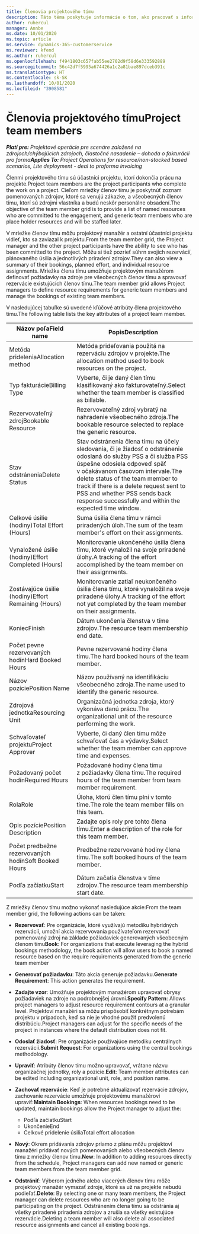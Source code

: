 ```yaml
---
title: Členovia projektového tímu
description: Táto téma poskytuje informácie o tom, ako pracovať s informáciami, atribútmi a plánovaním členov projektového tímu.
author: ruhercul
manager: Annbe
ms.date: 10/01/2020
ms.topic: article
ms.service: dynamics-365-customerservice
ms.reviewer: kfend
ms.author: ruhercul
ms.openlocfilehash: f4941803c657fab55ee2702d9f58d6e333592889
ms.sourcegitcommit: 56c42d7f5995a674426a1c2a81bae897dceb391c
ms.translationtype: HT
ms.contentlocale: sk-SK
ms.lasthandoff: 10/01/2020
ms.locfileid: "3908581"
---
```

# <a name="project-team-members"></a><span data-ttu-id="a1f25-103">Členovia projektového tímu</span><span class="sxs-lookup"><span data-stu-id="a1f25-103">Project team members</span></span>

<span data-ttu-id="a1f25-104">_**Platí pre:** Projektové operácie pre scenáre založené na zdrojoch/chýbajúcich zdrojoch, čiastočné nasadenie – dohoda o fakturácii pro forma_</span><span class="sxs-lookup"><span data-stu-id="a1f25-104">_**Applies To:** Project Operations for resource/non-stocked based scenarios, Lite deployment - deal to proforma invoicing_</span></span>

<span data-ttu-id="a1f25-105">Členmi projektového tímu sú účastníci projektu, ktorí dokončia prácu na projekte.</span><span class="sxs-lookup"><span data-stu-id="a1f25-105">Project team members are the project participants who complete the work on a project.</span></span> <span data-ttu-id="a1f25-106">Cieľom mriežky členov tímu je poskytnúť zoznam pomenovaných zdrojov, ktoré sa venujú zákazke, a všeobecných členov tímu, ktorí sú zdrojmi vlastníka a budú neskôr personálne obsadení.</span><span class="sxs-lookup"><span data-stu-id="a1f25-106">The objective of the team member grid is to provide a list of named resources who are committed to the engagement, and generic team members who are place holder resources and will be staffed later.</span></span>

<span data-ttu-id="a1f25-107">V mriežke členov tímu môžu projektový manažér a ostatní účastníci projektu vidieť, kto sa zaviazal k projektu.</span><span class="sxs-lookup"><span data-stu-id="a1f25-107">From the team member grid, the Project manager and the other project participants have the ability to see who has been committed to the project.</span></span> <span data-ttu-id="a1f25-108">Môžu si tiež pozrieť súhrn svojich rezervácií, plánovaného úsilia a jednotlivých priradení zdrojov.</span><span class="sxs-lookup"><span data-stu-id="a1f25-108">They can also view a summary of their bookings, planned effort, and individual resource assignments.</span></span> <span data-ttu-id="a1f25-109">Mriežka člena tímu umožňuje projektovým manažérom definovať požiadavky na zdroje pre všeobecných členov tímu a spravovať rezervácie existujúcich členov tímu.</span><span class="sxs-lookup"><span data-stu-id="a1f25-109">The team member grid allows Project managers to define resource requirements for generic team members and manage the bookings of existing team members.</span></span>

<span data-ttu-id="a1f25-110">V nasledujúcej tabuľke sú uvedené kľúčové atribúty člena projektového tímu.</span><span class="sxs-lookup"><span data-stu-id="a1f25-110">The following table lists the key attributes of a project team member.</span></span>

| <span data-ttu-id="a1f25-111">Názov poľa</span><span class="sxs-lookup"><span data-stu-id="a1f25-111">Field name</span></span>          | <span data-ttu-id="a1f25-112">Popis</span><span class="sxs-lookup"><span data-stu-id="a1f25-112">Description</span></span>                                                                                                                                                                  |
|--------------------------|-----------------------------------------------------------------------------------------------------------------------------------------------------------------------------------|
| <span data-ttu-id="a1f25-113">Metóda pridelenia</span><span class="sxs-lookup"><span data-stu-id="a1f25-113">Allocation method</span></span>        | <span data-ttu-id="a1f25-114">Metóda prideľovania použitá na rezerváciu zdrojov v projekte.</span><span class="sxs-lookup"><span data-stu-id="a1f25-114">The allocation method used to book resources on the project.</span></span>                                                                         |
| <span data-ttu-id="a1f25-115">Typ fakturácie</span><span class="sxs-lookup"><span data-stu-id="a1f25-115">Billing Type</span></span>             | <span data-ttu-id="a1f25-116">Vyberte, či je daný člen tímu klasifikovaný ako fakturovateľný.</span><span class="sxs-lookup"><span data-stu-id="a1f25-116">Select whether the team member is classified as billable.</span></span>                                                                                                                                       |
| <span data-ttu-id="a1f25-117">Rezervovateľný zdroj</span><span class="sxs-lookup"><span data-stu-id="a1f25-117">Bookable Resource</span></span>        | <span data-ttu-id="a1f25-118">Rezervovateľný zdroj vybratý na nahradenie všeobecného zdroja.</span><span class="sxs-lookup"><span data-stu-id="a1f25-118">The bookable resource selected to replace the generic resource.</span></span>                                                                                                                   |
| <span data-ttu-id="a1f25-119">Stav odstránenia</span><span class="sxs-lookup"><span data-stu-id="a1f25-119">Delete Status</span></span>            | <span data-ttu-id="a1f25-120">Stav odstránenia člena tímu na účely sledovania, či je žiadosť o odstránenie odoslaná do služby PSS a či služba PSS úspešne odosiela odpoveď späť v očakávanom časovom intervale.</span><span class="sxs-lookup"><span data-stu-id="a1f25-120">The delete status of the team member to track if there is a delete request sent to PSS and whether PSS sends back response successfully and within the expected time window.</span></span> |
| <span data-ttu-id="a1f25-121">Celkové úsilie (hodiny)</span><span class="sxs-lookup"><span data-stu-id="a1f25-121">Total Effort (Hours)</span></span>     | <span data-ttu-id="a1f25-122">Suma úsilia člena tímu v rámci priradených úloh.</span><span class="sxs-lookup"><span data-stu-id="a1f25-122">The sum of the team member's effort on their assignments.</span></span>                                                                                                                         |
| <span data-ttu-id="a1f25-123">Vynaložené úsilie (hodiny)</span><span class="sxs-lookup"><span data-stu-id="a1f25-123">Effort Completed (Hours)</span></span> | <span data-ttu-id="a1f25-124">Monitorovanie ukončeného úsilia člena tímu, ktoré vynaložil na svoje priradené úlohy.</span><span class="sxs-lookup"><span data-stu-id="a1f25-124">A tracking of the effort accomplished by the team member on their assignments.</span></span>                                                                                           |
| <span data-ttu-id="a1f25-125">Zostávajúce úsilie (hodiny)</span><span class="sxs-lookup"><span data-stu-id="a1f25-125">Effort Remaining (Hours)</span></span> | <span data-ttu-id="a1f25-126">Monitorovanie zatiaľ neukončeného úsilia člena tímu, ktoré vynaložil na svoje priradené úlohy.</span><span class="sxs-lookup"><span data-stu-id="a1f25-126">A tracking of the effort not yet completed by the team member on their assignments.</span></span>                                                                                    |
| <span data-ttu-id="a1f25-127">Koniec</span><span class="sxs-lookup"><span data-stu-id="a1f25-127">Finish</span></span>                   | <span data-ttu-id="a1f25-128">Dátum ukončenia členstva v tíme zdrojov.</span><span class="sxs-lookup"><span data-stu-id="a1f25-128">The resource team membership end date.</span></span>                                                                                                                                            |
| <span data-ttu-id="a1f25-129">Počet pevne rezervovaných hodín</span><span class="sxs-lookup"><span data-stu-id="a1f25-129">Hard Booked Hours</span></span>        | <span data-ttu-id="a1f25-130">Pevne rezervované hodiny člena tímu.</span><span class="sxs-lookup"><span data-stu-id="a1f25-130">The hard booked hours of the team member.</span></span>                                                                                                                                                                |
| <span data-ttu-id="a1f25-131">Názov pozície</span><span class="sxs-lookup"><span data-stu-id="a1f25-131">Position Name</span></span>            | <span data-ttu-id="a1f25-132">Názov používaný na identifikáciu všeobecného zdroja.</span><span class="sxs-lookup"><span data-stu-id="a1f25-132">The name used to identify the generic resource.</span></span>                                                                                                                                   |
| <span data-ttu-id="a1f25-133">Zdrojová jednotka</span><span class="sxs-lookup"><span data-stu-id="a1f25-133">Resourcing Unit</span></span>          | <span data-ttu-id="a1f25-134">Organizačná jednotka zdroja, ktorý vykonáva danú prácu.</span><span class="sxs-lookup"><span data-stu-id="a1f25-134">The organizational unit of the resource performing the work.</span></span>                                                                                                                      |
| <span data-ttu-id="a1f25-135">Schvaľovateľ projektu</span><span class="sxs-lookup"><span data-stu-id="a1f25-135">Project Approver</span></span>         | <span data-ttu-id="a1f25-136">Vyberte, či daný člen tímu môže schvaľovať čas a výdavky.</span><span class="sxs-lookup"><span data-stu-id="a1f25-136">Select whether the team member can approve time and expenses.</span></span>                                                                                                                     |
| <span data-ttu-id="a1f25-137">Požadovaný počet hodín</span><span class="sxs-lookup"><span data-stu-id="a1f25-137">Required Hours</span></span>           | <span data-ttu-id="a1f25-138">Požadované hodiny člena tímu z požiadavky člena tímu.</span><span class="sxs-lookup"><span data-stu-id="a1f25-138">The required hours of the team member from team member requirement.</span></span>                                                                                                                       |
| <span data-ttu-id="a1f25-139">Rola</span><span class="sxs-lookup"><span data-stu-id="a1f25-139">Role</span></span>                     | <span data-ttu-id="a1f25-140">Úloha, ktorú člen tímu plní v tomto tíme.</span><span class="sxs-lookup"><span data-stu-id="a1f25-140">The role the team member fills on this team.</span></span>                                                                                                                                |
| <span data-ttu-id="a1f25-141">Opis pozície</span><span class="sxs-lookup"><span data-stu-id="a1f25-141">Position Description</span></span>     | <span data-ttu-id="a1f25-142">Zadajte opis roly pre tohto člena tímu.</span><span class="sxs-lookup"><span data-stu-id="a1f25-142">Enter a description of the role for this team member.</span></span>                                                                                                                             |
| <span data-ttu-id="a1f25-143">Počet predbežne rezervovaných hodín</span><span class="sxs-lookup"><span data-stu-id="a1f25-143">Soft Booked Hours</span></span>        | <span data-ttu-id="a1f25-144">Predbežne rezervované hodiny člena tímu.</span><span class="sxs-lookup"><span data-stu-id="a1f25-144">The soft booked hours of the team member.</span></span>                                                                                                                                                                 |
| <span data-ttu-id="a1f25-145">Podľa začiatku</span><span class="sxs-lookup"><span data-stu-id="a1f25-145">Start</span></span>                    | <span data-ttu-id="a1f25-146">Dátum začatia členstva v tíme zdrojov.</span><span class="sxs-lookup"><span data-stu-id="a1f25-146">The resource team membership start date.</span></span>                                                                                                                                          |

<span data-ttu-id="a1f25-147">Z mriežky členov tímu možno vykonať nasledujúce akcie:</span><span class="sxs-lookup"><span data-stu-id="a1f25-147">From the team member grid, the following actions can be taken:</span></span>

- <span data-ttu-id="a1f25-148">**Rezervovať**: Pre organizácie, ktoré využívajú metodiku hybridných rezervácií, umožní akcia rezervovania používateľom rezervovať pomenovaný zdroj na základe požiadaviek generovaných všeobecným členom tímu</span><span class="sxs-lookup"><span data-stu-id="a1f25-148">**Book**: For organizations that execute leveraging the hybrid bookings methodology, the book action will allow users to book a named resource based on the require requirements generated from the generic team member</span></span>
- <span data-ttu-id="a1f25-149">**Generovať požiadavku**: Táto akcia generuje požiadavku.</span><span class="sxs-lookup"><span data-stu-id="a1f25-149">**Generate Requirement**: This action generates the requirement.</span></span>
- <span data-ttu-id="a1f25-150">**Zadajte vzor**: Umožňuje projektovým manažérom upravovať obrysy požiadaviek na zdroje na podrobnejšej úrovni.</span><span class="sxs-lookup"><span data-stu-id="a1f25-150">**Specify Pattern**: Allows project managers to adjust resource requirement contours at a granular level.</span></span> <span data-ttu-id="a1f25-151">Projektoví manažéri sa môžu prispôsobiť konkrétnym potrebám projektu v prípadoch, keď sa nie je vhodné použiť predvolenú distribúciu.</span><span class="sxs-lookup"><span data-stu-id="a1f25-151">Project managers can adjust for the specific needs of the project in instances where the default distribution does not fit.</span></span>
- <span data-ttu-id="a1f25-152">**Odoslať žiadosť**: Pre organizácie používajúce metodiku centrálnych rezervácií.</span><span class="sxs-lookup"><span data-stu-id="a1f25-152">**Submit Request**: For organizations using the central bookings methodology.</span></span>
- <span data-ttu-id="a1f25-153">**Upraviť**: Atribúty členov tímu možno upravovať, vrátane názvu organizačnej jednotky, roly a pozície.</span><span class="sxs-lookup"><span data-stu-id="a1f25-153">**Edit**: Team member attributes can be edited including organizational unit, role, and position name.</span></span>
- <span data-ttu-id="a1f25-154">**Zachovať rezervácie**: Keď je potrebné aktualizovať rezervácie zdrojov, zachovanie rezervácie umožňuje projektovému manažérovi upraviť:</span><span class="sxs-lookup"><span data-stu-id="a1f25-154">**Maintain Bookings**: When resources bookings need to be updated, maintain bookings allow the Project manager to adjust the:</span></span>

    - <span data-ttu-id="a1f25-155">Podľa začiatku</span><span class="sxs-lookup"><span data-stu-id="a1f25-155">Start</span></span>
    - <span data-ttu-id="a1f25-156">Ukončenie</span><span class="sxs-lookup"><span data-stu-id="a1f25-156">End</span></span>
    - <span data-ttu-id="a1f25-157">Celkové pridelenie úsilia</span><span class="sxs-lookup"><span data-stu-id="a1f25-157">Total effort allocation</span></span>

- <span data-ttu-id="a1f25-158">**Nový**: Okrem pridávania zdrojov priamo z plánu môžu projektoví manažéri pridávať nových pomenovaných alebo všeobecných členov tímu z mriežky členov tímu.</span><span class="sxs-lookup"><span data-stu-id="a1f25-158">**New**: In addition to adding resources directly from the schedule, Project managers can add new named or generic team members from the team member grid.</span></span>
- <span data-ttu-id="a1f25-159">**Odstrániť**: Výberom jedného alebo viacerých členov tímu môže projektový manažér vymazať zdroje, ktoré sa už na projekte nebudú podieľať.</span><span class="sxs-lookup"><span data-stu-id="a1f25-159">**Delete**: By selecting one or many team members, the Project manager can delete resources who are no longer going to be participating on the project.</span></span> <span data-ttu-id="a1f25-160">Odstránením člena tímu sa odstránia aj všetky priradené priradenia zdrojov a zrušia sa všetky existujúce rezervácie.</span><span class="sxs-lookup"><span data-stu-id="a1f25-160">Deleting a team member will also delete all associated resource assignments and  cancel all existing bookings.</span></span>
